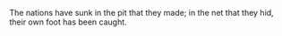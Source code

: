 The nations have sunk in the pit that they made; in the net that they hid, their own foot has been caught.
